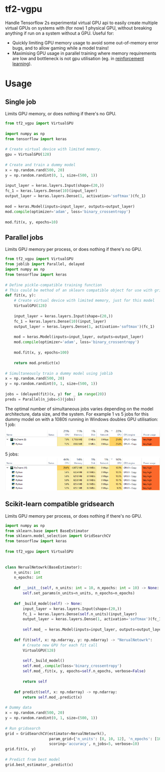 # tf2-vgpu

Handle Tensorflow 2s experimental virtual GPU api to easily create multiple virtual GPUs on systems with (for now) 1 physical GPU, without breaking anything if run on a system without a GPU.
Useful for:
 - Quickly limiting GPU memory usage to avoid some out-of-memory error bugs, and to allow gaming while a model trains!  
 - Maximising GPU usage in parallel training where memory requirements are low and bottleneck is not gpu utilisation (eg. in [reinforcement learning](https://github.com/garethjns/reinforcement-learning-keras)). 
 
# Usage
## Single job
Limits GPU memory, or does nothing if there's no GPU.

```python
from tf2_vgpu import VirtualGPU

import numpy as np
from tensorflow import keras

# Create virtual device with limited memory. 
gpu = VirtualGPU(128)

# Create and train a dummy model
x = np.random.rand(500, 20)
y = np.random.randint(0, 1, size=(500, 1))

input_layer = keras.layers.Input(shape=(20,))
fc_1 = keras.layers.Dense(10)(input_layer)
output_layer = keras.layers.Dense(1, activation='softmax')(fc_1)

mod = keras.Model(inputs=input_layer, outputs=output_layer)
mod.compile(optimizer='adam', loss='binary_crossentropy')

mod.fit(x, y, epochs=10)
```

## Parallel jobs
Limits GPU memory per process, or does nothing if there's no GPU.

```python
from tf2_vgpu import VirtualGPU
from joblib import Parallel, delayed
import numpy as np
from tensorflow import keras

# Define pickle-compatible training function
# This could be method of an sklearn compatible object for use with grid search
def fit(x, y):
    # Create virtual device with limited memory, just for this model 
    VirtualGPU(128)

    input_layer = keras.layers.Input(shape=(20,))
    fc_1 = keras.layers.Dense(10)(input_layer)
    output_layer = keras.layers.Dense(1, activation='softmax')(fc_1)
    
    mod = keras.Model(inputs=input_layer, outputs=output_layer)
    mod.compile(optimizer='adam', loss='binary_crossentropy')
    
    mod.fit(x, y, epochs=100)

    return mod.predict(x)

# Simultaneously train a dummy model using joblib
x = np.random.rand(500, 20)
y = np.random.randint(0, 1, size=(500, 1))

jobs = (delayed(fit)(x, y) for _ in range(20))
preds = Parallel(n_jobs=5)(jobs)
```

The optimal number of simultaneous jobs varies depending on the model architecture, data size, and the system. For example 1 vs 5 jobs for this dummy model on with a 1080ti running in Windows doubles GPU utilisation:
1 job:
![1 job](images/1job.png) 

5 jobs:
![5 jobs](images/5jobs.png) 

## Scikit-learn compatible gridsearch
Limits GPU memory per process, or does nothing if there's no GPU.

```python
import numpy as np
from sklearn.base import BaseEstimator
from sklearn.model_selection import GridSearchCV
from tensorflow import keras

from tf2_vgpu import VirtualGPU


class NerualNetowrk(BaseEstimator):
    n_units: int
    n_epochs: int

    def __init__(self, n_units: int = 10, n_epochs: int = 10) -> None:
        self.set_params(n_units=n_units, n_epochs=n_epochs)

    def _build_model(self) -> None:
        input_layer = keras.layers.Input(shape=(20,))
        fc_1 = keras.layers.Dense(self.n_units)(input_layer)
        output_layer = keras.layers.Dense(1, activation='softmax')(fc_1)

        self.mod_ = keras.Model(inputs=input_layer, outputs=output_layer)

    def fit(self, x: np.ndarray, y: np.ndarray) -> "NerualNetowrk":
        # Create new GPU for each fit call
        VirtualGPU(128)

        self._build_model()
        self.mod_.compile(loss='binary_crossentropy')
        self.mod_.fit(x, y, epochs=self.n_epochs, verbose=False)

        return self

    def predict(self, x: np.ndarray) -> np.ndarray:
        return self.mod_.predict(x)

# Dummy data
x = np.random.rand(500, 20)
y = np.random.randint(0, 1, size=(500, 1))

# Run gridsearch
grid = GridSearchCV(estimator=NerualNetowrk(),
                    param_grid={'n_units': [8, 10, 12], 'n_epochs': [10, 20, 30]},
                    scoring='accuracy', n_jobs=5, verbose=10)
grid.fit(x, y)

# Predict from best model 
grid.best_estimator_.predict(x)
```

